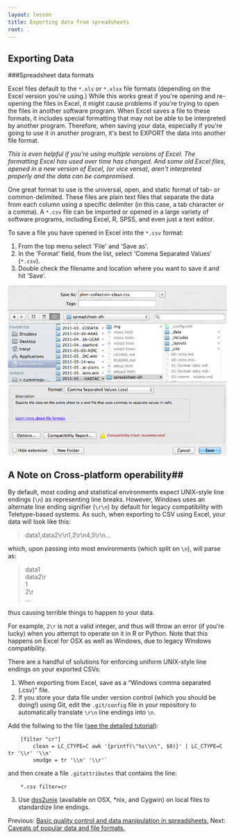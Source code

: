 ```yaml
---
layout: lesson
title: Exporting data from spreadsheets
root: .
---
```


## Exporting Data

###Spreadsheet data formats

Excel files default to the `*.xls` or `*.xlsx` file formats (depending on the Excel version you're using.) While this works great if you're opening and re-opening the files in Excel, it might cause problems if you're trying to open the files in another software program. When Excel saves a file to these formats, it includes special formatting that may not be able to be interpreted by another program. Therefore, when saving your data, especially if you're going to use it in another program, it's best to EXPORT the data into another file format.

*This is even helpful if you're using multiple versions of Excel. The formatting Excel has used over time has changed. And some old Excel files, opened in a new version of Excel, (or vice versa), aren't interpreted properly and the data can be compromised.*

One great format to use is the universal, open, and static format of tab- or common-delimited. These files are plain text files that separate the data from each column using a specific delimiter (in this case, a tab character or a comma). A `*.csv` file can be imported or opened in a large variety of software programs, including Excel, R, SPSS, and even just a text editor. 

To save a file you have opened in Excel into the `*.csv` format:

1. From the top menu select 'File' and 'Save as'.
2. In the 'Format' field, from the list, select 'Comma Separated Values' (`*.csv`).
3. Double check the filename and location where you want to save it and hit 'Save'.

![Saving an Excel file to CSV](excel-to-csv.png)

## A Note on Cross-platform operability##

By default, most coding and statistical environments expect UNIX-style line endings (`\n`) as representing line breaks. However, Windows uses an alternate line ending signifier (`\r\n`) by default for legacy compatibility with Teletype-based systems. As such, when exporting to CSV using Excel, your data will look like this:

>data1,data2\r\n1,2\r\n4,5\r\n…

which, upon passing into most environments (which split on `\n`), will parse as:

>data1<br>
>data2\r<br>
>1<br>
>2\r<br>
>...

thus causing terrible things to happen to your data.

For example, `2\r` is not a valid integer, and thus will throw an error (if you’re lucky) when you attempt to operate on it in R or Python. Note that this happens on Excel for OSX as well as Windows, due to legacy Windows compatibility.

There are a handful of solutions for enforcing uniform UNIX-style line endings on your exported CSVs:

1. When exporting from Excel, save as a “Windows comma separated (.csv)” file.
2. If you store your data file under version control (which you should be doing!) using Git, edit the `.git/config` file in your repository to automatically translate `\r\n` line endings into `\n`.

Add the follwing to the file ([see the detailed tutorial](http://nicercode.github.io/blog/2013-04-30-excel-and-line-endings)):

		[filter "cr"]
    		clean = LC_CTYPE=C awk '{printf(\"%s\\n\", $0)}' | LC_CTYPE=C tr '\\r' '\\n'
    		smudge = tr '\\n' '\\r'`

and then create a file `.gitattributes` that contains the line:

 		*.csv filter=cr

3. Use [dos2unix](http://dos2unix.sourceforge.net/) (available on OSX, *nix, and Cygwin) on local files to standardize line endings.

Previous: [Basic quality control and data manipulation in spreadsheets.](04-quality-control.html) Next: [Caveats of popular data and file formats.](06-data-formats-caveats.html)